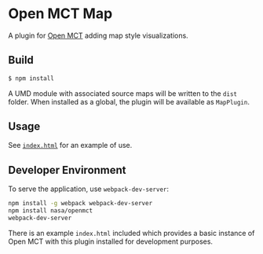 # Open MCT Map

A plugin for [Open MCT](https://nasa.github.io/openmct)
adding map style visualizations.

## Build

```bash
$ npm install
```

A UMD module with associated source maps will be written to the
`dist` folder. When installed as a global, the plugin will be
available as `MapPlugin`.

## Usage

See [`index.html`](index.html) for an example of use.

## Developer Environment

To serve the application, use `webpack-dev-server`:

```bash
npm install -g webpack webpack-dev-server
npm install nasa/openmct
webpack-dev-server
```

There is an example `index.html` included which provides
a basic instance of Open MCT with this plugin installed for development
purposes.
